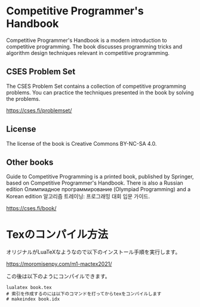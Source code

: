 # Competitive Programmer's Handbook

Competitive Programmer's Handbook is a modern introduction to competitive programming.
The book discusses programming tricks and algorithm design techniques relevant in competitive programming.

## CSES Problem Set

The CSES Problem Set contains a collection of competitive programming problems.
You can practice the techniques presented in the book by solving the problems.

https://cses.fi/problemset/

## License

The license of the book is Creative Commons BY-NC-SA 4.0.

## Other books

Guide to Competitive Programming is a printed book, published by Springer, based on Competitive Programmer's Handbook.
There is also a Russian edition Олимпиадное программирование (Olympiad Programming) and a Korean edition 알고리즘 트레이닝: 프로그래밍 대회 입문 가이드.

https://cses.fi/book/

# Texのコンパイル方法

オリジナルがLuaTeXなようなので以下のインストール手順を実行します。

https://moromisenpy.com/m1-mactex2021/

この後は以下のようにコンパイルできます。

```shell
lualatex book.tex
# 索引を作成するのには以下のコマンドを打ってからtexをコンパイルします
# makeindex book.idx
```
